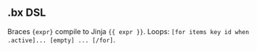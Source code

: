 ## .bx DSL
Braces `{expr}` compile to Jinja `{{ expr }}`. Loops: `[for items key id when .active]... [empty] ... [/for]`.